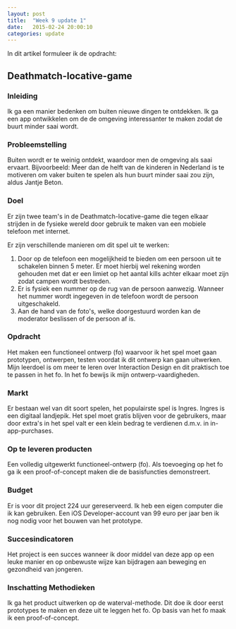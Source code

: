 ```yaml
---
layout: post
title:  "Week 9 update 1"
date:   2015-02-24 20:00:10
categories: update
---
```

In dit artikel formuleer ik de opdracht:

## Deathmatch-locative-game

### Inleiding
Ik ga een manier bedenken om buiten nieuwe dingen te ontdekken. Ik ga een app ontwikkelen om de de omgeving interessanter te maken zodat de buurt minder saai wordt.

### Probleemstelling
Buiten wordt er te weinig ontdekt, waardoor men de omgeving als saai ervaart. Bijvoorbeeld: Meer dan de helft van de kinderen in Nederland is te motiveren om vaker buiten te spelen als hun buurt minder saai zou zijn, aldus Jantje Beton. 

### Doel
Er zijn twee team's in de Deathmatch-locative-game die tegen elkaar strijden in de fysieke wereld door gebruik te maken van een mobiele telefoon met internet. 

Er zijn verschillende manieren om dit spel uit te werken:

1) Door op de telefoon een mogelijkheid te bieden om een persoon uit te schakelen binnen 5 meter. Er moet hierbij wel rekening worden gehouden met dat er een limiet op het aantal kills achter elkaar moet zijn zodat campen wordt bestreden.
2) Er is fysiek een nummer op de rug van de persoon aanwezig. Wanneer het nummer wordt ingegeven in de telefoon wordt de persoon uitgeschakeld. 
3) Aan de hand van de foto's, welke doorgestuurd worden kan de moderator beslissen of de persoon af is. 

### Opdracht
Het maken een functioneel ontwerp (fo) waarvoor ik het spel moet gaan prototypen, ontwerpen, testen voordat ik dit ontwerp kan gaan uitwerken. Mijn leerdoel is om meer te leren over Interaction Design en dit praktisch toe te passen in het fo. In het fo bewijs ik mijn ontwerp-vaardigheden.

### Markt
Er bestaan wel van dit soort spelen, het populairste spel is Ingres. Ingres is een digitaal landjepik. Het spel moet gratis blijven voor de gebruikers, maar door extra's in het spel valt er een klein bedrag te verdienen d.m.v. in in-app-purchases.

### Op te leveren producten
Een volledig uitgewerkt functioneel-ontwerp (fo). Als toevoeging op het fo ga ik een proof-of-concept maken die de basisfuncties demonstreert.

### Budget
Er is voor dit project 224 uur gereserveerd. Ik heb een eigen computer die ik kan gebruiken. Een iOS Developer-account van 99 euro per jaar ben ik nog nodig voor het bouwen van het prototype.

### Succesindicatoren
Het project is een succes wanneer ik door middel van deze app op een leuke manier en op onbewuste wijze kan bijdragen aan beweging en gezondheid van jongeren.

### Inschatting Methodieken 
Ik ga het product uitwerken op de waterval-methode. Dit doe ik door eerst prototypes te maken en deze uit te leggen het fo. Op basis van het fo maak ik een proof-of-concept.